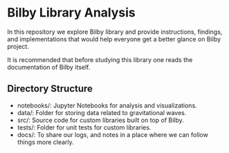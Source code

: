 # Bilby Library Analysis

In this repository we explore Bilby library and provide instructions, findings, and implementations that would help everyone get a better glance on Bilby project.

It is recommended that before studying this library one reads the documentation of Bilby itself.

## Directory Structure
- notebooks/: Jupyter Notebooks for analysis and visualizations.
- data/: Folder for storing data related to gravitational waves.
- src/: Source code for custom libraries built on top of Bilby.
- tests/: Folder for unit tests for custom libraries.
- docs/: To share our logs, and notes in a place where we can follow things more clearly.
